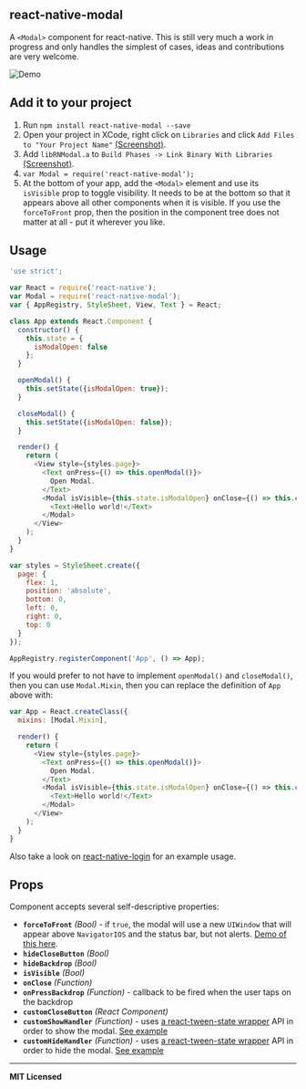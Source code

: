 ## react-native-modal

A `<Modal>` component for react-native. This is still very much a work
in progress and only handles the simplest of cases, ideas and
contributions are very welcome.

![Demo](https://raw.githubusercontent.com/brentvatne/react-native-modal/master/demo.gif)

## Add it to your project


1. Run `npm install react-native-modal --save`
2. Open your project in XCode, right click on `Libraries` and click `Add
   Files to "Your Project Name"` [(Screenshot)](http://url.brentvatne.ca/g9Wp).
3. Add `libRNModal.a` to `Build Phases -> Link Binary With Libraries`
   [(Screenshot)](http://url.brentvatne.ca/g9Wp).
3. `var Modal = require('react-native-modal');`
4. At the bottom of your app, add the `<Modal>` element and use its
   `isVisible` prop to toggle visibility. It needs to be at the bottom
   so that it appears above all other components when it is visible.
   If you use the `forceToFront` prop, then the position in the
   component tree does not matter at all - put it wherever you like.

## Usage

```javascript
'use strict';

var React = require('react-native');
var Modal = require('react-native-modal');
var { AppRegistry, StyleSheet, View, Text } = React;

class App extends React.Component {
  constructor() {
    this.state = {
      isModalOpen: false
    };
  }

  openModal() {
    this.setState({isModalOpen: true});
  }

  closeModal() {
    this.setState({isModalOpen: false});
  }

  render() {
    return (
      <View style={styles.page}>
        <Text onPress={() => this.openModal()}>
          Open Modal.
        </Text>
        <Modal isVisible={this.state.isModalOpen} onClose={() => this.closeModal()}>
          <Text>Hello world!</Text>
        </Modal>
      </View>
    );
  }
}

var styles = StyleSheet.create({
  page: {
    flex: 1,
    position: 'absolute',
    bottom: 0,
    left: 0,
    right: 0,
    top: 0
  }
});

AppRegistry.registerComponent('App', () => App);
```

If you would prefer to not have to implement `openModal()` and `closeModal()`, then you can use `Modal.Mixin`, then you can replace the definition of `App` above with:

```javascript
var App = React.createClass({
  mixins: [Modal.Mixin],

  render() {
    return (
      <View style={styles.page}>
        <Text onPress={() => this.openModal()}>
          Open Modal.
        </Text>
        <Modal isVisible={this.state.isModalOpen} onClose={() => this.closeModal()}>
          <Text>Hello world!</Text>
        </Modal>
      </View>
    );
  }
}
```

Also take a look on [react-native-login](https://github.com/brentvatne/react-native-login) for an example usage.

## Props

Component accepts several self-descriptive properties:

- **`forceToFront`** _(Bool)_ - if `true`, the modal will use a new `UIWindow` that will appear above `NavigatorIOS` and the status bar, but not alerts. [Demo of this here](https://raw.githubusercontent.com/brentvatne/react-native-modal/master/demo-layered.gif).
- **`hideCloseButton`** _(Bool)_
- **`hideBackdrop`** _(Bool)_
- **`isVisible`** _(Bool)_
- **`onClose`** _(Function)_
- **`onPressBackdrop`** _(Function)_ - callback to be fired when the user taps on the backdrop
- **`customCloseButton`** _(React Component)_
- **`customShowHandler`** _(Function)_ - uses [a react-tween-state wrapper](https://github.com/brentvatne/react-native-modal/blob/master/Transitions.js) API in order to show the modal. [See example](https://github.com/brentvatne/react-native-login/blob/master/App/Screens/LoginScreen.js#L84)
- **`customHideHandler`** _(Function)_ - uses [a react-tween-state wrapper](https://github.com/brentvatne/react-native-modal/blob/master/Transitions.js) API in order to hide the modal. [See example](https://github.com/brentvatne/react-native-login/blob/master/App/Screens/LoginScreen.js#L84)

---

**MIT Licensed**
